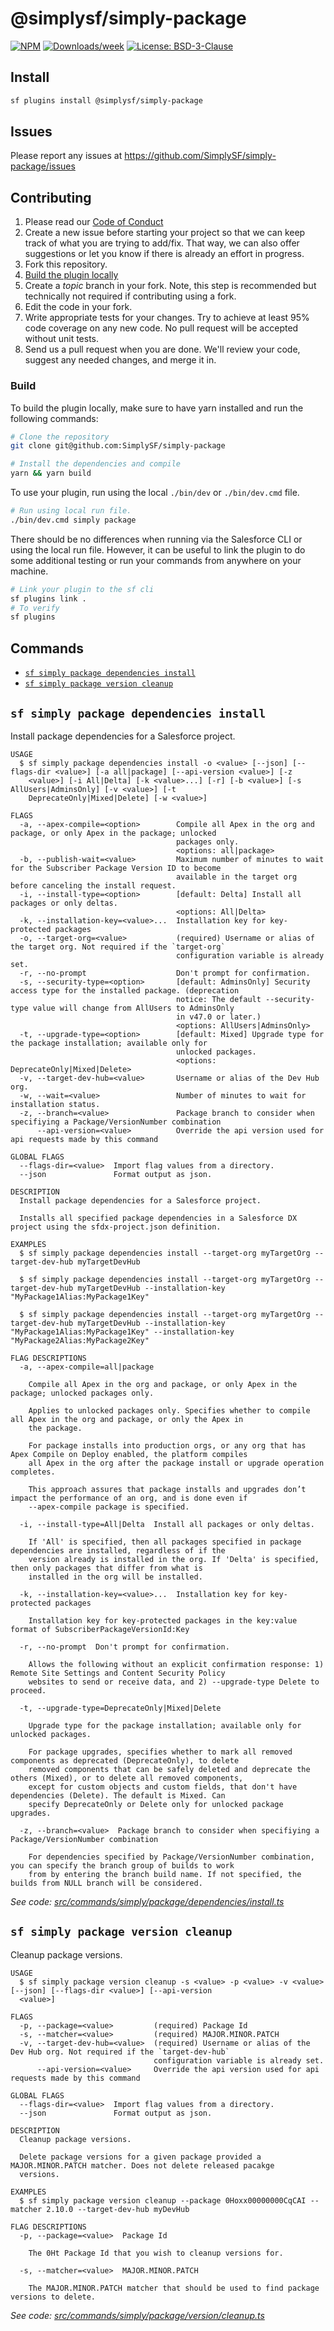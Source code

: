 # @simplysf/simply-package

[![NPM](https://img.shields.io/npm/v/@simplysf/simply-package.svg?label=@simplysf/simply-package)](https://www.npmjs.com/package/@simplysf/simply-package) [![Downloads/week](https://img.shields.io/npm/dw/@simplysf/simply-package.svg)](https://npmjs.org/package/@simplysf/simply-package) [![License: BSD-3-Clause](https://img.shields.io/badge/License-BSD_3--Clause-yellow.svg)](https://raw.githubusercontent.com/SimplySF/simply-package/main/LICENSE.txt)

## Install

```bash
sf plugins install @simplysf/simply-package
```

## Issues

Please report any issues at https://github.com/SimplySF/simply-package/issues

## Contributing

1. Please read our [Code of Conduct](CODE_OF_CONDUCT.md)
2. Create a new issue before starting your project so that we can keep track of
   what you are trying to add/fix. That way, we can also offer suggestions or
   let you know if there is already an effort in progress.
3. Fork this repository.
4. [Build the plugin locally](#build)
5. Create a _topic_ branch in your fork. Note, this step is recommended but technically not required if contributing using a fork.
6. Edit the code in your fork.
7. Write appropriate tests for your changes. Try to achieve at least 95% code coverage on any new code. No pull request will be accepted without unit tests.
8. Send us a pull request when you are done. We'll review your code, suggest any needed changes, and merge it in.

### Build

To build the plugin locally, make sure to have yarn installed and run the following commands:

```bash
# Clone the repository
git clone git@github.com:SimplySF/simply-package

# Install the dependencies and compile
yarn && yarn build
```

To use your plugin, run using the local `./bin/dev` or `./bin/dev.cmd` file.

```bash
# Run using local run file.
./bin/dev.cmd simply package
```

There should be no differences when running via the Salesforce CLI or using the local run file. However, it can be useful to link the plugin to do some additional testing or run your commands from anywhere on your machine.

```bash
# Link your plugin to the sf cli
sf plugins link .
# To verify
sf plugins
```

## Commands

<!-- commands -->
* [`sf simply package dependencies install`](#sf-simply-package-dependencies-install)
* [`sf simply package version cleanup`](#sf-simply-package-version-cleanup)

## `sf simply package dependencies install`

Install package dependencies for a Salesforce project.

```
USAGE
  $ sf simply package dependencies install -o <value> [--json] [--flags-dir <value>] [-a all|package] [--api-version <value>] [-z
    <value>] [-i All|Delta] [-k <value>...] [-r] [-b <value>] [-s AllUsers|AdminsOnly] [-v <value>] [-t
    DeprecateOnly|Mixed|Delete] [-w <value>]

FLAGS
  -a, --apex-compile=<option>        Compile all Apex in the org and package, or only Apex in the package; unlocked
                                     packages only.
                                     <options: all|package>
  -b, --publish-wait=<value>         Maximum number of minutes to wait for the Subscriber Package Version ID to become
                                     available in the target org before canceling the install request.
  -i, --install-type=<option>        [default: Delta] Install all packages or only deltas.
                                     <options: All|Delta>
  -k, --installation-key=<value>...  Installation key for key-protected packages
  -o, --target-org=<value>           (required) Username or alias of the target org. Not required if the `target-org`
                                     configuration variable is already set.
  -r, --no-prompt                    Don't prompt for confirmation.
  -s, --security-type=<option>       [default: AdminsOnly] Security access type for the installed package. (deprecation
                                     notice: The default --security-type value will change from AllUsers to AdminsOnly
                                     in v47.0 or later.)
                                     <options: AllUsers|AdminsOnly>
  -t, --upgrade-type=<option>        [default: Mixed] Upgrade type for the package installation; available only for
                                     unlocked packages.
                                     <options: DeprecateOnly|Mixed|Delete>
  -v, --target-dev-hub=<value>       Username or alias of the Dev Hub org.
  -w, --wait=<value>                 Number of minutes to wait for installation status.
  -z, --branch=<value>               Package branch to consider when specifiying a Package/VersionNumber combination
      --api-version=<value>          Override the api version used for api requests made by this command

GLOBAL FLAGS
  --flags-dir=<value>  Import flag values from a directory.
  --json               Format output as json.

DESCRIPTION
  Install package dependencies for a Salesforce project.

  Installs all specified package dependencies in a Salesforce DX project using the sfdx-project.json definition.

EXAMPLES
  $ sf simply package dependencies install --target-org myTargetOrg --target-dev-hub myTargetDevHub

  $ sf simply package dependencies install --target-org myTargetOrg --target-dev-hub myTargetDevHub --installation-key "MyPackage1Alias:MyPackage1Key"

  $ sf simply package dependencies install --target-org myTargetOrg --target-dev-hub myTargetDevHub --installation-key "MyPackage1Alias:MyPackage1Key" --installation-key "MyPackage2Alias:MyPackage2Key"

FLAG DESCRIPTIONS
  -a, --apex-compile=all|package

    Compile all Apex in the org and package, or only Apex in the package; unlocked packages only.

    Applies to unlocked packages only. Specifies whether to compile all Apex in the org and package, or only the Apex in
    the package.

    For package installs into production orgs, or any org that has Apex Compile on Deploy enabled, the platform compiles
    all Apex in the org after the package install or upgrade operation completes.

    This approach assures that package installs and upgrades don’t impact the performance of an org, and is done even if
    --apex-compile package is specified.

  -i, --install-type=All|Delta  Install all packages or only deltas.

    If 'All' is specified, then all packages specified in package dependencies are installed, regardless of if the
    version already is installed in the org. If 'Delta' is specified, then only packages that differ from what is
    installed in the org will be installed.

  -k, --installation-key=<value>...  Installation key for key-protected packages

    Installation key for key-protected packages in the key:value format of SubscriberPackageVersionId:Key

  -r, --no-prompt  Don't prompt for confirmation.

    Allows the following without an explicit confirmation response: 1) Remote Site Settings and Content Security Policy
    websites to send or receive data, and 2) --upgrade-type Delete to proceed.

  -t, --upgrade-type=DeprecateOnly|Mixed|Delete

    Upgrade type for the package installation; available only for unlocked packages.

    For package upgrades, specifies whether to mark all removed components as deprecated (DeprecateOnly), to delete
    removed components that can be safely deleted and deprecate the others (Mixed), or to delete all removed components,
    except for custom objects and custom fields, that don't have dependencies (Delete). The default is Mixed. Can
    specify DeprecateOnly or Delete only for unlocked package upgrades.

  -z, --branch=<value>  Package branch to consider when specifiying a Package/VersionNumber combination

    For dependencies specified by Package/VersionNumber combination, you can specify the branch group of builds to work
    from by entering the branch build name. If not specified, the builds from NULL branch will be considered.
```

_See code: [src/commands/simply/package/dependencies/install.ts](https://github.com/SimplySF/simply-package/blob/1.8.0/src/commands/simply/package/dependencies/install.ts)_

## `sf simply package version cleanup`

Cleanup package versions.

```
USAGE
  $ sf simply package version cleanup -s <value> -p <value> -v <value> [--json] [--flags-dir <value>] [--api-version
  <value>]

FLAGS
  -p, --package=<value>         (required) Package Id
  -s, --matcher=<value>         (required) MAJOR.MINOR.PATCH
  -v, --target-dev-hub=<value>  (required) Username or alias of the Dev Hub org. Not required if the `target-dev-hub`
                                configuration variable is already set.
      --api-version=<value>     Override the api version used for api requests made by this command

GLOBAL FLAGS
  --flags-dir=<value>  Import flag values from a directory.
  --json               Format output as json.

DESCRIPTION
  Cleanup package versions.

  Delete package versions for a given package provided a MAJOR.MINOR.PATCH matcher. Does not delete released pacakge
  versions.

EXAMPLES
  $ sf simply package version cleanup --package 0Hoxx00000000CqCAI --matcher 2.10.0 --target-dev-hub myDevHub

FLAG DESCRIPTIONS
  -p, --package=<value>  Package Id

    The 0Ht Package Id that you wish to cleanup versions for.

  -s, --matcher=<value>  MAJOR.MINOR.PATCH

    The MAJOR.MINOR.PATCH matcher that should be used to find package versions to delete.
```

_See code: [src/commands/simply/package/version/cleanup.ts](https://github.com/SimplySF/simply-package/blob/1.8.0/src/commands/simply/package/version/cleanup.ts)_
<!-- commandsstop -->
